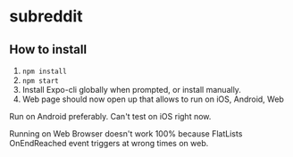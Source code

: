 # subreddit

## How to install

1. ``` npm install ```
2. ``` npm start ```
3. Install Expo-cli globally when prompted, or install manually.
4. Web page should now open up that allows to run on iOS, Android, Web

Run on Android preferably. Can't test on iOS right now. 

Running on Web Browser doesn't work 100% because FlatLists OnEndReached event triggers at wrong times on web.


